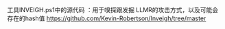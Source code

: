 工具INVEIGH.ps1中的源代码 ：用于嗅探跟发掘 LLMR的攻击方式，以及可能会存在的hash值
https://github.com/Kevin-Robertson/Inveigh/tree/master